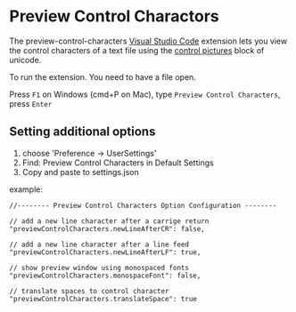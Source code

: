 Preview Control Charactors
==========================

The preview-control-characters [Visual Studio Code](https://code.visualstudio.com/) extension lets you view the control 
characters of a text file using the [control pictures](https://en.wikipedia.org/wiki/Unicode_control_characters#Control_pictures) block of unicode.


To run the extension. You need to have a file open.

Press `F1` on Windows (cmd+P on Mac), type `Preview Control Characters`, press `Enter`

## **Setting additional options**

 1. choose 'Preference -> UserSettings'
 2. Find: Preview Control Characters in Default Settings
 3. Copy and paste to settings.json

example: 
```
//-------- Preview Control Characters Option Configuration --------

// add a new line character after a carrige return
"previewControlCharacters.newLineAfterCR": false,

// add a new line character after a line feed
"previewControlCharacters.newLineAfterLF": true,

// show preview window using monospaced fonts
"previewControlCharacters.monospaceFont": false,

// translate spaces to control character
"previewControlCharacters.translateSpace": true
```